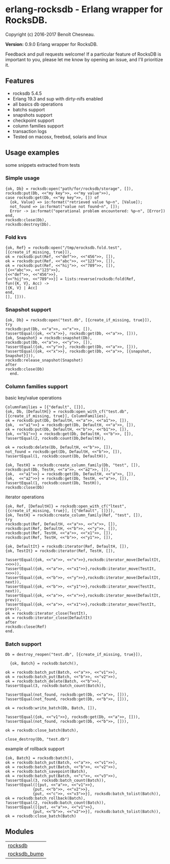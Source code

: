 

# erlang-rocksdb - Erlang wrapper for RocksDB. #

Copyright (c) 2016-2017 Benoît Chesneau.

__Version:__ 0.9.0 Erlang wrapper for RocksDB.

Feedback and pull requests welcome! If a particular feature of RocksDB is important to you, please let me know by opening an issue, and I'll prioritize it.

## Features

- rocksdb 5.4.5
- Erlang 19.3 and sup with dirty-nifs enabled
- all basics db operations
- batchs support
- snapshots support
- checkpoint support
- column families support
- transaction logs
- Tested on macosx, freebsd, solaris and linux

## Usage examples

some snippets extracted from tests

### Simple usage

```
{ok, Db} = rocksdb:open("path/for/rocksdb/storage", []),
rocksdb:put(Db, <<"my key">>, <<"my value">>),
case rocksdb:get(Db, <<"my key">>, []) of
  {ok, Value} => io:format("retrieved value %p~n", [Value]);
  not_found => io:format("value not found~n", []);
  Error -> io:format("operational problem encountered: %p~n", [Error])
end,
rocksdb:close(Db),
rocksdb:destroy(Db).
```

### Fold kvs

```
{ok, Ref} = rocksdb:open("/tmp/erocksdb.fold.test", [{create_if_missing, true}]),
ok = rocksdb:put(Ref, <<"def">>, <<"456">>, []),
ok = rocksdb:put(Ref, <<"abc">>, <<"123">>, []),
ok = rocksdb:put(Ref, <<"hij">>, <<"789">>, []),
[{<<"abc">>, <<"123">>},
{<<"def">>, <<"456">>},
{<<"hij">>, <<"789">>}] = lists:reverse(rocksdb:fold(Ref,
fun({K, V}, Acc) ->
[{K, V} | Acc]
end,
[], [])).
```

### Snapshot support

```
{ok, Db} = rocksdb:open("test.db", [{create_if_missing, true}]),
try
rocksdb:put(Db, <<"a">>, <<"x">>, []),
?assertEqual({ok, <<"x">>}, rocksdb:get(Db, <<"a">>, [])),
{ok, Snapshot} = rocksdb:snapshot(Db),
rocksdb:put(Db, <<"a">>, <<"y">>, []),
?assertEqual({ok, <<"y">>}, rocksdb:get(Db, <<"a">>, [])),
?assertEqual({ok, <<"x">>}, rocksdb:get(Db, <<"a">>, [{snapshot, Snapshot}])),
rocksdb:release_snapshot(Snapshot)
after
rocksdb:close(Db)
  end.
```

### Column families support

basic key/value operations

```
ColumnFamilies = [{"default", []}],
{ok, Db, [DefaultH]} = rocksdb:open_with_cf("test.db", [{create_if_missing, true}], ColumnFamilies),
ok = rocksdb:put(Db, DefaultH, <<"a">>, <<"a1">>, []),
{ok,  <<"a1">>} = rocksdb:get(Db, DefaultH, <<"a">>, []),
ok = rocksdb:put(Db, DefaultH, <<"b">>, <<"b1">>, []),
{ok, <<"b1">>} = rocksdb:get(Db, DefaultH, <<"b">>, []),
?assertEqual(2, rocksdb:count(Db,DefaultH)),

ok = rocksdb:delete(Db, DefaultH, <<"b">>, []),
not_found = rocksdb:get(Db, DefaultH, <<"b">>, []),
?assertEqual(1, rocksdb:count(Db, DefaultH)),

{ok, TestH} = rocksdb:create_column_family(Db, "test", []),
rocksdb:put(Db, TestH, <<"a">>, <<"a2">>, []),
{ok,  <<"a1">>} = rocksdb:get(Db, DefaultH, <<"a">>, []),
{ok,  <<"a2">>} = rocksdb:get(Db, TestH, <<"a">>, []),
?assertEqual(1, rocksdb:count(Db, TestH)),
rocksdb:close(Db)
```

iterator operations

```
{ok, Ref, [DefaultH]} = rocksdb:open_with_cf("ltest", [{create_if_missing, true}], [{"default", []}]),
{ok, TestH} = rocksdb:create_column_family(Ref, "test", []),
try
rocksdb:put(Ref, DefaultH, <<"a">>, <<"x">>, []),
rocksdb:put(Ref, DefaultH, <<"b">>, <<"y">>, []),
rocksdb:put(Ref, TestH, <<"a">>, <<"x1">>, []),
rocksdb:put(Ref, TestH, <<"b">>, <<"y1">>, []),

{ok, DefaultIt} = rocksdb:iterator(Ref, DefaultH, []),
{ok, TestIt} = rocksdb:iterator(Ref, TestH, []),

?assertEqual({ok, <<"a">>, <<"x">>},rocksdb:iterator_move(DefaultIt, <<>>)),
?assertEqual({ok, <<"a">>, <<"x1">>},rocksdb:iterator_move(TestIt, <<>>)),
?assertEqual({ok, <<"b">>, <<"y">>},rocksdb:iterator_move(DefaultIt, next)),
?assertEqual({ok, <<"b">>, <<"y1">>},rocksdb:iterator_move(TestIt, next)),
?assertEqual({ok, <<"a">>, <<"x">>},rocksdb:iterator_move(DefaultIt, prev)),
?assertEqual({ok, <<"a">>, <<"x1">>},rocksdb:iterator_move(TestIt, prev)),
ok = rocksdb:iterator_close(TestIt),
ok = rocksdb:iterator_close(DefaultIt)
after
rocksdb:close(Ref)
end.
```

### Batch support

```
Db = destroy_reopen("test.db", [{create_if_missing, true}]),

  {ok, Batch} = rocksdb:batch(),

ok = rocksdb:batch_put(Batch, <<"a">>, <<"v1">>),
ok = rocksdb:batch_put(Batch, <<"b">>, <<"v2">>),
ok = rocksdb:batch_delete(Batch, <<"b">>),
?assertEqual(3, rocksdb:batch_count(Batch)),

?assertEqual(not_found, rocksdb:get(Db, <<"a">>, [])),
?assertEqual(not_found, rocksdb:get(Db, <<"b">>, [])),

ok = rocksdb:write_batch(Db, Batch, []),

?assertEqual({ok, <<"v1">>}, rocksdb:get(Db, <<"a">>, [])),
?assertEqual(not_found, rocksdb:get(Db, <<"b">>, [])),

ok = rocksdb:close_batch(Batch),

close_destroy(Db, "test.db")
```

example of rollback support

```
{ok, Batch} = rocksdb:batch(),
ok = rocksdb:batch_put(Batch, <<"a">>, <<"v1">>),
ok = rocksdb:batch_put(Batch, <<"b">>, <<"v2">>),
ok = rocksdb:batch_savepoint(Batch),
ok = rocksdb:batch_put(Batch, <<"c">>, <<"v3">>),
?assertEqual(3, rocksdb:batch_count(Batch)),
?assertEqual([{put, <<"a">>, <<"v1">>},
            {put, <<"b">>, <<"v2">>},
            {put, <<"c">>, <<"v3">>}], rocksdb:batch_tolist(Batch)),
ok = rocksdb:batch_rollback(Batch),
?assertEqual(2, rocksdb:batch_count(Batch)),
?assertEqual([{put, <<"a">>, <<"v1">>},
            {put, <<"b">>, <<"v2">>}], rocksdb:batch_tolist(Batch)),
ok = rocksdb:close_batch(Batch)
```


## Modules ##


<table width="100%" border="0" summary="list of modules">
<tr><td><a href="rocksdb.md" class="module">rocksdb</a></td></tr>
<tr><td><a href="rocksdb_bump.md" class="module">rocksdb_bump</a></td></tr></table>

